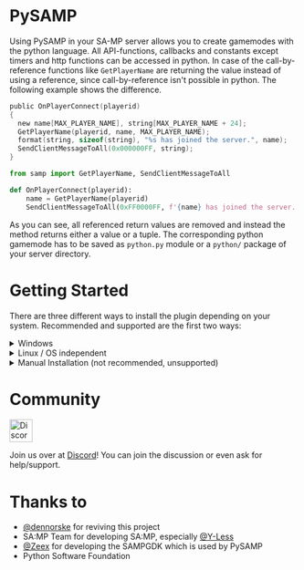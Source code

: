 # PySAMP
Using PySAMP in your SA-MP server allows you to create gamemodes with the python language. All API-functions, callbacks and constants except timers and http functions can be accessed in python. 
In case of the call-by-reference functions like ```GetPlayerName``` are returning the value instead of using a reference, since call-by-reference isn't possible in python.
The following example shows the difference.

```C
public OnPlayerConnect(playerid)
{
  new name[MAX_PLAYER_NAME], string[MAX_PLAYER_NAME + 24];
  GetPlayerName(playerid, name, MAX_PLAYER_NAME);
  format(string, sizeof(string), "%s has joined the server.", name);
  SendClientMessageToAll(0x000000FF, string);
}
```

```python
from samp import GetPlayerName, SendClientMessageToAll

def OnPlayerConnect(playerid):
    name = GetPlayerName(playerid)
    SendClientMessageToAll(0xFF0000FF, f'{name} has joined the server.')
```

As you can see, all referenced return values are removed and instead the method returns either a value or a tuple.
The corresponding python gamemode has to be saved as `python.py` module or a `python/` package of your server directory.


# Getting Started

There are three different ways to install the plugin depending on your system. Recommended and supported are the first two ways:

<details>
  <summary>Windows<br></summary>

  <hr>
  Using PySAMP on a Windows machine is fairly easy.
  Follow our instructions <a href="https://github.com/pysamp/PySAMP/wiki/How-to-get-started-with-python-3.9.7-on-Windows/">here</a> in order to install <b>32 bit</b> Python, matching the version in the DLL name you downloaded. As of 2.0.1, this should be version 3.9.7. 64-bit or any other version will not work, and the plugin will not load.
  <hr>
</details>

<details>
  <summary>Linux / OS independent<br></summary>

  <hr>

## Run using docker
### Requirements
- Docker 20.10.0 or greater. Previous versions may work, but they are not tested. Read more [here](https://docs.docker.com/engine/install/) how to install docker on your specific Linux Distribution
- Your user needs to be added to the docker group

### How to get started?
With our docker setup, you can run your entire SA-MP server inside a docker container. Under `/docker/data` you will find a 0.3.7 server root folder as you would recognise it. Our docker setup builds the container, generates the PySAMP runtime / plugin, and afterwards uses the `/docker/data` directory to start up a SA-MP server for you.


1. If you haven't already, please clone the latest main branch of the [repository](https://github.com/habecker/PySAMP/tree/main).  You can clone the repository to your server using `git clone https://github.com/habecker/PySAMP.git`
2. Proceed to the `/docker` folder inside the repo, here you can find the docker-related files. Inspect the files if you need to know what they do in detail.
3. Next up, let us make the bash-scripts executable by running `chmod +x *.sh` inside the `/docker` folder.
4. From the same folder (`/docker`), run the SA-MP server by running `./run.sh`, and gently wait for the process to complete. This will build the docker container and start your server.

### Default actions and notes
- If there are no existing `/docker/data` directory, it will be created. SA-MP server version 0.3.7-R2-1  will be downloaded and installed.
- If there is no gamemode in `/docker/data/gamemodes`, the docker container will put one there to get the server started. If you have defined a different gamemode in `/docker/data/server.cfg`, this file will not be loaded.
- The [Crashdetect](https://github.com/Zeex/samp-plugin-crashdetect) plugin is added automatically, unless it already exists.
- Server starts at port 7777 and it is exposed at port 7777. If you change the port in the `/docker/data/server.cfg`, you will also need to change the docker arguments in `/docker/run.sh`. For example, if you want to run on port 8888, the last line should contain `-p 8888:8888/udp` instead of `-p 7777:7777/udp`.

  <hr>
</details>

<details>
  <summary>Manual Installation (not recommended, unsupported)<br></summary>
  <hr>
  1. Install Python 3.9.7 (32 bit version is <b>required</b>)
  1. Copy the PySAMP.so to the plugins directory of your server
  1. Copy `/docker/server/empty.py` to your server directory, renamed as `python.py`
  <hr>
</details>

# Community
<img src="https://pics.ducky.rocks/images/2019/12/10/imaged9f253a7387d8393.th.png" alt="Discord Logo" width="40"/> 

Join us over at [Discord](https://discord.gg/puw5VeQtbx)! You can join the discussion or even ask for help/support.

# Thanks to
- [@dennorske](https://github.com/dennorske) for reviving this project
- SA:MP Team for developing SA:MP, especially [@Y-Less](https://github.com/Y-Less)
- [@Zeex](https://github.com/Zeex) for developing the SAMPGDK which is used by PySAMP
- Python Software Foundation
